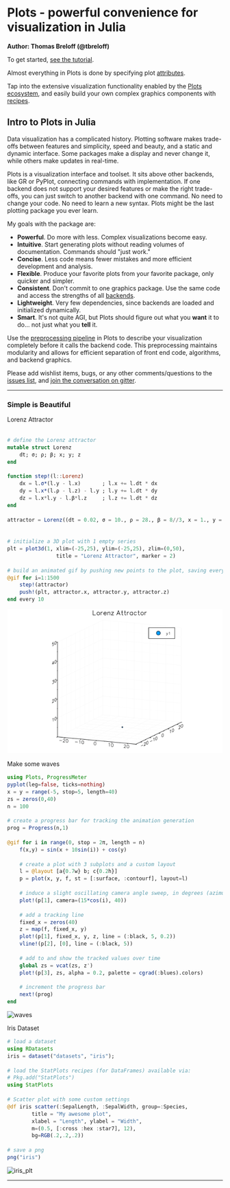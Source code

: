 
# Plots - powerful convenience for visualization in Julia

**Author: Thomas Breloff (@tbreloff)**

To get started, [see the tutorial](/tutorial).

Almost everything in Plots is done by specifying plot [attributes](/attributes).

Tap into the extensive visualization functionality enabled by the [Plots ecosystem](/ecosystem), and easily build your own complex graphics components with [recipes](/recipes).


## Intro to Plots in Julia

Data visualization has a complicated history.  Plotting software makes trade-offs between features and simplicity, speed and beauty, and a static and dynamic interface. Some packages make a display and never change it, while others make updates in real-time.

Plots is a visualization interface and toolset. It sits above other backends, like GR or PyPlot, connecting commands with implementation. If one backend does not support your desired features or make the right trade-offs, you can just switch to another backend with one command. No need to change your code. No need to learn a new syntax. Plots might be the last plotting package you ever learn.

My goals with the package are:

- **Powerful**.  Do more with less. Complex visualizations become easy.
- **Intuitive**.  Start generating plots without reading volumes of documentation. Commands should "just work."
- **Concise**.  Less code means fewer mistakes and more efficient development and analysis.
- **Flexible**.  Produce your favorite plots from your favorite package, only quicker and simpler.
- **Consistent**.  Don't commit to one graphics package. Use the same code and access the strengths of all [backends](/backends).
- **Lightweight**.  Very few dependencies, since backends are loaded and initialized dynamically.
- **Smart**.  It's not quite AGI, but Plots should figure out what you **want** it to do... not just what you **tell** it.

Use the [preprocessing pipeline](/pipeline) in Plots to describe your visualization completely before it calls the backend code.  This preprocessing maintains modularity and allows for efficient separation of front end code, algorithms, and backend graphics.

Please add wishlist items, bugs, or any other comments/questions to the [issues list](https://github.com/tbreloff/Plots.jl/issues), and [join the conversation on gitter](https://gitter.im/tbreloff/Plots.jl).

---

### Simple is Beautiful

Lorenz Attractor

```julia

# define the Lorenz attractor
mutable struct Lorenz
    dt; σ; ρ; β; x; y; z
end

function step!(l::Lorenz)
    dx = l.σ*(l.y - l.x)       ; l.x += l.dt * dx
    dy = l.x*(l.ρ - l.z) - l.y ; l.y += l.dt * dy
    dz = l.x*l.y - l.β*l.z     ; l.z += l.dt * dz
end

attractor = Lorenz((dt = 0.02, σ = 10., ρ = 28., β = 8//3, x = 1., y = 1., z = 1.)...)


# initialize a 3D plot with 1 empty series
plt = plot3d(1, xlim=(-25,25), ylim=(-25,25), zlim=(0,50),
                title = "Lorenz Attractor", marker = 2)

# build an animated gif by pushing new points to the plot, saving every 10th frame
@gif for i=1:1500
    step!(attractor)
    push!(plt, attractor.x, attractor.y, attractor.z)
end every 10
```

![](examples/img/lorenz.gif)

Make some waves

```julia
using Plots, ProgressMeter
pyplot(leg=false, ticks=nothing)
x = y = range(-5, stop=5, length=40)
zs = zeros(0,40)
n = 100

# create a progress bar for tracking the animation generation
prog = Progress(n,1)

@gif for i in range(0, stop = 2π, length = n)
    f(x,y) = sin(x + 10sin(i)) + cos(y)

    # create a plot with 3 subplots and a custom layout
    l = @layout [a{0.7w} b; c{0.2h}]
    p = plot(x, y, f, st = [:surface, :contourf], layout=l)

    # induce a slight oscillating camera angle sweep, in degrees (azimuth, altitude)
    plot!(p[1], camera=(15*cos(i), 40))

    # add a tracking line
    fixed_x = zeros(40)
    z = map(f, fixed_x, y)
    plot!(p[1], fixed_x, y, z, line = (:black, 5, 0.2))
    vline!(p[2], [0], line = (:black, 5))

    # add to and show the tracked values over time
    global zs = vcat(zs, z')
    plot!(p[3], zs, alpha = 0.2, palette = cgrad(:blues).colors)

    # increment the progress bar
    next!(prog)
end
```

![waves](examples/img/waves.gif)

Iris Dataset

```julia
# load a dataset
using RDatasets
iris = dataset("datasets", "iris");

# load the StatPlots recipes (for DataFrames) available via:
# Pkg.add("StatPlots")
using StatPlots

# Scatter plot with some custom settings
@df iris scatter(:SepalLength, :SepalWidth, group=:Species,
        title = "My awesome plot",
        xlabel = "Length", ylabel = "Width",
        m=(0.5, [:cross :hex :star7], 12),
        bg=RGB(.2,.2,.2))

# save a png
png("iris")
```

![iris_plt](examples/img/iris.png)

---
